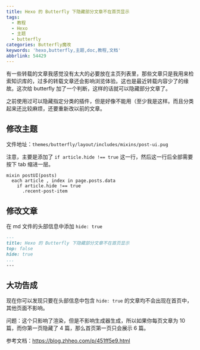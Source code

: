 ```yaml
---
title: Hexo 的 Butterfly 下隐藏部分文章不在首页显示
tags:
  - 教程
  - Hexo
  - 主题
  - butterfly
categories: Butterfly魔改
keywords: 'hexo,butterfly,主题,doc,教程,文档'
abbrlink: 54429
---
```



有一些转载的文章我感觉没有太大的必要放在主页列表里，那些文章只是我用来检索知识库的，过多的转载文章还会影响浏览体验。这也是最近转载内容少了的缘故。这次给 butterfly 加了一个判断，这样的话就可以隐藏部分文章了。

之前使用过可以隐藏指定分类的插件，但是好像不能用（至少我是这样。而且分类起来还比较麻烦，还要重新改以前的文章。

## 修改主题

文件地址：```themes/butterfly/layout/includes/mixins/post-ui.pug```

注意，主要是添加了 ```if article.hide !== true``` 这一行，然后这一行后全部需要按下 tab 缩进一层。

``` pug
mixin postUI(posts)
  each article , index in page.posts.data
    if article.hide !== true
      .recent-post-item
```

## 修改文章

在 md 文件的头部信息中添加 ```hide: true```

``` md
---
title: Hexo 的 Butterfly 下隐藏部分文章不在首页显示
top: false
hide: true
...
---
```

## 大功告成

现在你可以发现只要在头部信息中包含 ```hide: true``` 的文章均不会出现在首页中，其他页面不影响。

问题：这个只影响了渲染，但是不影响生成器生成，所以如果你每页文章为 10 篇，而你第一页隐藏了 4 篇，那么首页第一页只会展示 6 篇。


参考文档：https://blog.zhheo.com/p/451ff5e9.html
